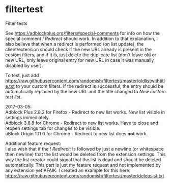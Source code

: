 # filtertest
Filter tests

See https://adblockplus.org/filters#special-comments for info on how the special comment _! Redirect_ should work. In addition to that explanation, I also believe that when a redirect is performed (on list update), the client/extension should check if the new URL already is present in the custom filters, and if it is, just delete the duplicate list (don't leave old or new URL, only leave original entry for new URL in case it was manually disabled by user).

To test, just add https://raw.githubusercontent.com/randomish/filtertest/master/oldlistwithtitle.txt to your custom filters. If the redirect is successful, the entry should be automatically replaced by the new URL and the title changed to _New custom test list_.

2017-03-05:  
Adblock Plus 2.8.2 for Firefox - Redirect to new list works. New list visible in settings immediately.  
Adblock 3.8.8 for Chrome - Redirect to new list works. Have to close and reopen settings tab for changes to be visible.  
uBlock Origin 1.11.0 for Chrome - Redirect to new list does **not** work.

Additional feature request:  
I also wish that if the _! Redirect:_ is followed by just a newline (or whitespace then newline) that the list would be deleted from the extension settings. This way the list creator could signal that the list is dead and should be deleted automatically. This part is just my feature request and not implemented by any extension yet AFAIK. I created an example for this here: https://raw.githubusercontent.com/randomish/filtertest/master/deletelist.txt

